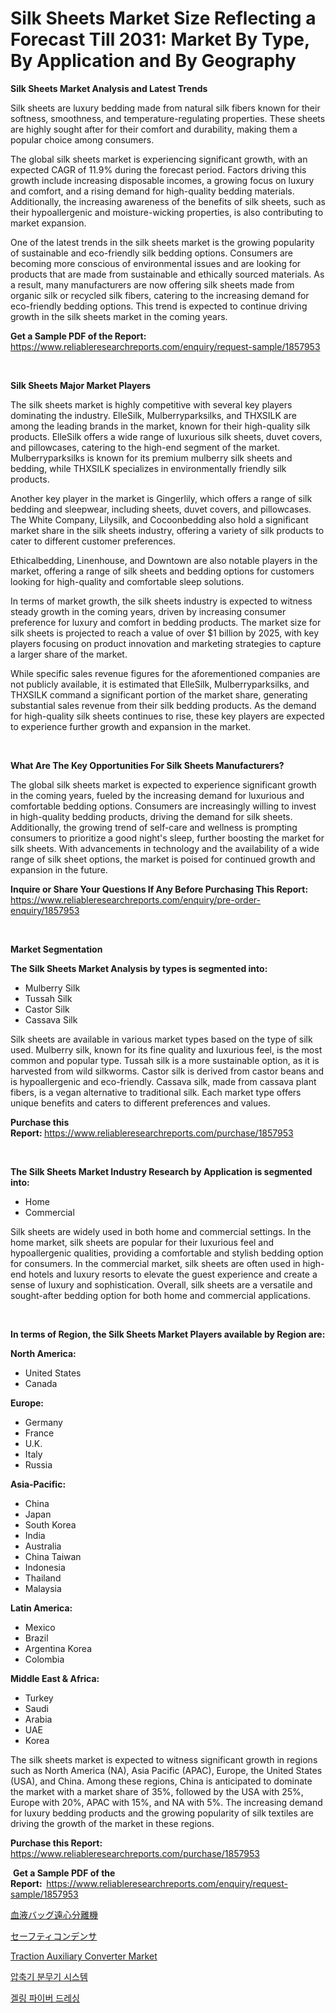 <p><h1>Silk Sheets Market Size Reflecting a Forecast Till 2031: Market By Type, By Application and By Geography</h1></p><p><strong>Silk Sheets Market Analysis and Latest Trends</strong></p>
<p><p>Silk sheets are luxury bedding made from natural silk fibers known for their softness, smoothness, and temperature-regulating properties. These sheets are highly sought after for their comfort and durability, making them a popular choice among consumers.</p><p>The global silk sheets market is experiencing significant growth, with an expected CAGR of 11.9% during the forecast period. Factors driving this growth include increasing disposable incomes, a growing focus on luxury and comfort, and a rising demand for high-quality bedding materials. Additionally, the increasing awareness of the benefits of silk sheets, such as their hypoallergenic and moisture-wicking properties, is also contributing to market expansion.</p><p>One of the latest trends in the silk sheets market is the growing popularity of sustainable and eco-friendly silk bedding options. Consumers are becoming more conscious of environmental issues and are looking for products that are made from sustainable and ethically sourced materials. As a result, many manufacturers are now offering silk sheets made from organic silk or recycled silk fibers, catering to the increasing demand for eco-friendly bedding options. This trend is expected to continue driving growth in the silk sheets market in the coming years.</p></p>
<p><strong>Get a Sample PDF of the Report:&nbsp;</strong> <a href="https://www.reliableresearchreports.com/enquiry/request-sample/1857953">https://www.reliableresearchreports.com/enquiry/request-sample/1857953</a></p>
<p>&nbsp;</p>
<p><strong>Silk Sheets Major Market Players</strong></p>
<p><p>The silk sheets market is highly competitive with several key players dominating the industry. ElleSilk, Mulberryparksilks, and THXSILK are among the leading brands in the market, known for their high-quality silk products. ElleSilk offers a wide range of luxurious silk sheets, duvet covers, and pillowcases, catering to the high-end segment of the market. Mulberryparksilks is known for its premium mulberry silk sheets and bedding, while THXSILK specializes in environmentally friendly silk products.</p><p>Another key player in the market is Gingerlily, which offers a range of silk bedding and sleepwear, including sheets, duvet covers, and pillowcases. The White Company, Lilysilk, and Cocoonbedding also hold a significant market share in the silk sheets industry, offering a variety of silk products to cater to different customer preferences.</p><p>Ethicalbedding, Linenhouse, and Downtown are also notable players in the market, offering a range of silk sheets and bedding options for customers looking for high-quality and comfortable sleep solutions.</p><p>In terms of market growth, the silk sheets industry is expected to witness steady growth in the coming years, driven by increasing consumer preference for luxury and comfort in bedding products. The market size for silk sheets is projected to reach a value of over $1 billion by 2025, with key players focusing on product innovation and marketing strategies to capture a larger share of the market.</p><p>While specific sales revenue figures for the aforementioned companies are not publicly available, it is estimated that ElleSilk, Mulberryparksilks, and THXSILK command a significant portion of the market share, generating substantial sales revenue from their silk bedding products. As the demand for high-quality silk sheets continues to rise, these key players are expected to experience further growth and expansion in the market.</p></p>
<p>&nbsp;</p>
<p><strong>What Are The Key Opportunities For Silk Sheets Manufacturers?</strong></p>
<p><p>The global silk sheets market is expected to experience significant growth in the coming years, fueled by the increasing demand for luxurious and comfortable bedding options. Consumers are increasingly willing to invest in high-quality bedding products, driving the demand for silk sheets. Additionally, the growing trend of self-care and wellness is prompting consumers to prioritize a good night's sleep, further boosting the market for silk sheets. With advancements in technology and the availability of a wide range of silk sheet options, the market is poised for continued growth and expansion in the future.</p></p>
<p><strong>Inquire or Share Your Questions If Any Before Purchasing This Report:</strong> <a href="https://www.reliableresearchreports.com/enquiry/pre-order-enquiry/1857953">https://www.reliableresearchreports.com/enquiry/pre-order-enquiry/1857953</a></p>
<p>&nbsp;</p>
<p><strong>Market Segmentation</strong></p>
<p><strong>The Silk Sheets Market Analysis by types is segmented into:</strong></p>
<p><ul><li>Mulberry Silk</li><li>Tussah Silk</li><li>Castor Silk</li><li>Cassava Silk</li></ul></p>
<p><p>Silk sheets are available in various market types based on the type of silk used. Mulberry silk, known for its fine quality and luxurious feel, is the most common and popular type. Tussah silk is a more sustainable option, as it is harvested from wild silkworms. Castor silk is derived from castor beans and is hypoallergenic and eco-friendly. Cassava silk, made from cassava plant fibers, is a vegan alternative to traditional silk. Each market type offers unique benefits and caters to different preferences and values.</p></p>
<p><strong>Purchase this Report:&nbsp;</strong><a href="https://www.reliableresearchreports.com/purchase/1857953">https://www.reliableresearchreports.com/purchase/1857953</a></p>
<p>&nbsp;</p>
<p><strong>The Silk Sheets Market Industry Research by Application is segmented into:</strong></p>
<p><ul><li>Home</li><li>Commercial</li></ul></p>
<p><p>Silk sheets are widely used in both home and commercial settings. In the home market, silk sheets are popular for their luxurious feel and hypoallergenic qualities, providing a comfortable and stylish bedding option for consumers. In the commercial market, silk sheets are often used in high-end hotels and luxury resorts to elevate the guest experience and create a sense of luxury and sophistication. Overall, silk sheets are a versatile and sought-after bedding option for both home and commercial applications.</p></p>
<p>&nbsp;</p>
<p><strong>In terms of Region, the Silk Sheets Market Players available by Region are:</strong></p>
<p>
    <p> <strong> North America: </strong>
        <ul>
            <li>United States</li>
            <li>Canada</li>
        </ul>
        </p> 
    <p> <strong> Europe: </strong>
        <ul>
            <li>Germany</li>
            <li>France</li>
            <li>U.K.</li>
            <li>Italy</li>
            <li>Russia</li>
        </ul>
        </p> 
    <p> <strong> Asia-Pacific: </strong>
        <ul>
            <li>China</li>
            <li>Japan</li>
            <li>South Korea</li>
            <li>India</li>
            <li>Australia</li>
            <li>China Taiwan</li>
            <li>Indonesia</li>
            <li>Thailand</li>
            <li>Malaysia</li>
        </ul>
        </p> 
    <p> <strong> Latin America: </strong>
        <ul>
            <li>Mexico</li>
            <li>Brazil</li>
            <li>Argentina Korea</li>
            <li>Colombia</li>
        </ul>
        </p> 
    <p> <strong> Middle East & Africa: </strong>
        <ul>
            <li>Turkey</li>
            <li>Saudi</li>
            <li>Arabia</li>
            <li>UAE</li>
            <li>Korea</li>
        </ul>
    </p>
    </p>
<p><p>The silk sheets market is expected to witness significant growth in regions such as North America (NA), Asia Pacific (APAC), Europe, the United States (USA), and China. Among these regions, China is anticipated to dominate the market with a market share of 35%, followed by the USA with 25%, Europe with 20%, APAC with 15%, and NA with 5%. The increasing demand for luxury bedding products and the growing popularity of silk textiles are driving the growth of the market in these regions.</p></p>
<p><strong>Purchase this Report: </strong><a href="https://www.reliableresearchreports.com/purchase/1857953">https://www.reliableresearchreports.com/purchase/1857953</a></p>
<p>&nbsp;<strong>Get a Sample PDF of the Report:&nbsp;&nbsp;</strong><a href="https://www.reliableresearchreports.com/enquiry/request-sample/1857953">https://www.reliableresearchreports.com/enquiry/request-sample/1857953</a></p>
<p><strong></strong></p>
<p><p><a href="https://medium.com/@lewisbechtelar1964/%E8%A1%80%E6%B6%B2%E3%83%90%E3%83%83%E3%82%B0%E9%81%A0%E5%BF%83%E6%A9%9F%E5%B8%82%E5%A0%B4%E3%83%A1%E3%83%88%E3%83%AA%E3%82%AF%E3%82%B9%E3%81%AE%E3%83%87%E3%82%B3%E3%83%BC%E3%83%89-%E5%B8%82%E5%A0%B4%E3%82%B7%E3%82%A7%E3%82%A2-%E3%83%88%E3%83%AC%E3%83%B3%E3%83%89-%E6%88%90%E9%95%B7%E3%83%91%E3%82%BF%E3%83%BC%E3%83%B3-44973542aaf8">血液バッグ遠心分離機</a></p><p><a href="https://github.com/ddwcuskozol07187/Market-Research-Report-List-1/blob/main/88062016003.md">セーフティコンデンサ</a></p><p><a href="https://issuu.com/reportprime-2/docs/traction-auxiliary-converter-market-size-2030.pptx">Traction Auxiliary Converter Market</a></p><p><a href="https://github.com/rsg307664904/Market-Research-Report-List-1/blob/main/64681625473.md">압축기 분무기 시스템</a></p><p><a href="https://github.com/PercyHagernes9778/Market-Research-Report-List-1/blob/main/10102855474.md">겔링 파이버 드레싱</a></p></p>